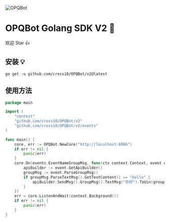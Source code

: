![OPQBot](https://socialify.git.ci/opq-osc/OPQBot/image?description=1&font=Jost&forks=1&issues=1&language=1&name=1&owner=1&pattern=Plus&pulls=1&stargazers=1&theme=Light)
# OPQBot Golang SDK V2 🎉
欢迎 Star 👍 

## 安装 💡

```shell
go get -u github.com/cross10/OPQBot/v2@latest
```

## 使用方法

```go
package main

import (
	"context"
	"github.com/cross10/OPQBot/v2"
	"github.com/cross10/OPQBot/v2/events"
)

func main() {
	core, err := OPQBot.NewCore("http://localhost:8086")
	if err != nil {
		panic(err)
	}
	core.On(events.EventNameGroupMsg, func(ctx context.Context, event events.IEvent) {
		apiBuilder := event.GetApiBuilder()
		groupMsg := event.ParseGroupMsg()
		if groupMsg.ParseTextMsg().GetTextContent() == "hello" {
			apiBuilder.SendMsg().GroupMsg().TextMsg("你好").ToUin(groupMsg.GetGroupUin()).Do(ctx)
		}
	})
	err = core.ListenAndWait(context.Background())
	if err != nil {
		panic(err)
	}
}
```
